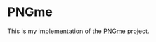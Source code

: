 # PNGme

This is my implementation of the [PNGme](https://picklenerd.github.io/pngme_book/introduction.html) project.
